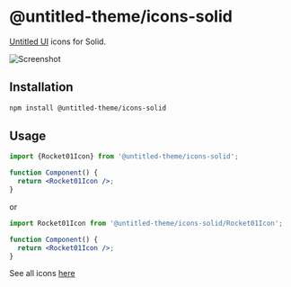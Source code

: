 # @untitled-theme/icons-solid

[Untitled UI](<https://www.figma.com/file/5OtZ9gq2jAPCYkmVI2Dd8e/%E2%9D%96-PREVIEW-%E2%9D%96-Untitled-UI-%E2%80%93-PRO-VARIABLES-(v4.0)?type=design&node-id=3463-407484&mode=design&t=oOV4Ezg1JTNhN3ec-0>) icons for Solid.

![Screenshot](https://raw.githubusercontent.com/calvo-jp/untitled-theme/main/docs/icons-solid-vscode-jsdoc-preview-screenshot.png)


## Installation

```bash
npm install @untitled-theme/icons-solid
```

## Usage

```jsx
import {Rocket01Icon} from '@untitled-theme/icons-solid';

function Component() {
  return <Rocket01Icon />;
}
```

or

```jsx
import Rocket01Icon from '@untitled-theme/icons-solid/Rocket01Icon';

function Component() {
  return <Rocket01Icon />;
}
```

See all icons [here](https://untitled-theme-docs.vercel.app)
